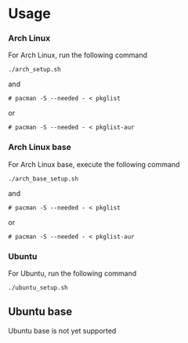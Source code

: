 # Usage

### Arch Linux
For Arch Linux, run the following command
```
./arch_setup.sh
```
and
```
# pacman -S --needed - < pkglist
```
or
```
# pacman -S --needed - < pkglist-aur
```

### Arch Linux base
For Arch Linux base, execute the following command
```
./arch_base_setup.sh
```
and
```
# pacman -S --needed - < pkglist
```
or
```
# pacman -S --needed - < pkglist-aur
```

### Ubuntu
For Ubuntu, run the following command
```
./ubuntu_setup.sh
```

## Ubuntu base
Ubuntu base is not yet supported
